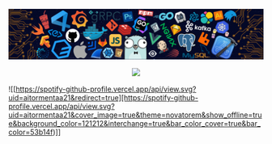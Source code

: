 ![Github Banner](https://github.com/Jaydeep-Yadav/Jaydeep-Yadav/blob/main/banner.png)

<p align="center">
  <a href="https://github.com/CodeWhiteWeb/CodeWhiteWeb"><img src="https://readme-typing-svg.herokuapp.com?color=%2336BCF7&center=true&vCenter=true&lines=Hi+%2C+welcome+to+my+Github+page;I+am+CodeWhiteWeb;I+am+a+High+school+student;Web+Dev;Game+Dev;Bot+Dev;Crypto+Lover+%3C3"></a>
</p>

![[https://spotify-github-profile.vercel.app/api/view.svg?uid=aitormentaa21&redirect=true][https://spotify-github-profile.vercel.app/api/view.svg?uid=aitormentaa21&cover_image=true&theme=novatorem&show_offline=true&background_color=121212&interchange=true&bar_color_cover=true&bar_color=53b14f)]]
